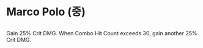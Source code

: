 # Marco Polo (중)

##

Gain 25% Crit DMG. When Combo Hit Count exceeds 30, gain another 25% Crit DMG.
